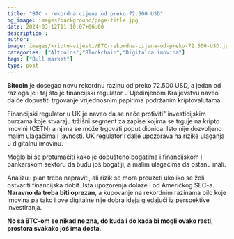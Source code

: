 ```yaml
---
title: "BTC - rekordna cijena od preko 72.500 USD"
bg_image: images/background/page-title.jpg
date: 2024-03-12T11:10:07+06:00
description :
author: 
image: images/kripto-vijesti/BTC-rekordna-cijena-od-preko-72.500-USD.jpg
categories: ["Altcoins","Blockchain","Digitalna imovina"]
tags: ["Bull market"]
type: post
---
```

**Bitcoin** je dosegao novu rekordnu razinu od preko 72.500 USD, a jedan od razloga je i taj što je financijski regulator u Ujedinjenom Kraljevstvu naveo da će dopustiti trgovanje vrijednosnim papirima podržanim kriptovalutama.

Financijski regulator u UK je naveo da se neće protiviti" investicijskim burzama koje stvaraju tržišni segment za zapise kojima se trguje na kripto imovini (CETN) a njima se može trgovati poput dionica.
Isto nije dozvoljeno malim ulagačima i javnosti. UK regulator i dalje upozorava na rizike ulaganja u digitalnu imovinu.

Moglo bi se protumačiti kako je dopušteno bogatima i financijskom i bankarskom sektoru da budu još bogatiji, a malim ulagačima da ostanu mali.

Analizu i plan treba napraviti, ali rizik se mora preuzeti ukoliko se želi ostvariti financijska dobit.
Ista upozorenja dolaze i od Američkog SEC-a. **Naravno da treba biti oprezan**, a kupovanje na rekordnim razinama bilo koje imovina pa tako i ove digitalne nije dobra ideja gledajući iz perspektive investiranja.

**No sa BTC-om se nikad ne zna, do kuda i do kada bi mogli ovako rasti, prostora svakako još ima dosta**.











